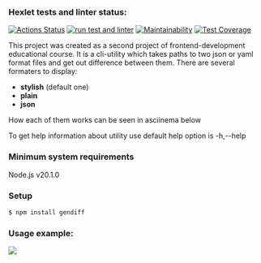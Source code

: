 ### Hexlet tests and linter status:
[![Actions Status](https://github.com/urazgildin/frontend-project-46/workflows/hexlet-check/badge.svg)](https://github.com/urazgildin/frontend-project-46/actions)
[![run test and linter](https://github.com/urazgildin/frontend-project-46/actions/workflows/run_test_and_linter.yml/badge.svg)](https://github.com/urazgildin/frontend-project-46/actions/workflows/run_test_and_linter.yml)
[![Maintainability](https://api.codeclimate.com/v1/badges/d65e2b9bf3b9317e0d71/maintainability)](https://codeclimate.com/github/urazgildin/frontend-project-46/maintainability)
[![Test Coverage](https://api.codeclimate.com/v1/badges/d65e2b9bf3b9317e0d71/test_coverage)](https://codeclimate.com/github/urazgildin/frontend-project-46/test_coverage)

This project was created as a second project of frontend-development educational course. It is a cli-utility which takes paths to two json or yaml format files and get out difference between them. 
There are several formaters to display: 
* **stylish** (default one) 
* **plain**
* **json** 

How each of them works can be seen in asciinema below

To get help information about utility use default help option is -h,--help


### Minimum system requirements
Node.js v20.1.0

### Setup
```bash
$ npm install gendiff
```

### Usage example:

<a href="https://asciinema.org/a/Qak9zUZZeTTzy7STX97mZX8Q2" target="_blank"><img src="https://asciinema.org/a/Qak9zUZZeTTzy7STX97mZX8Q2.svg" /></a>
